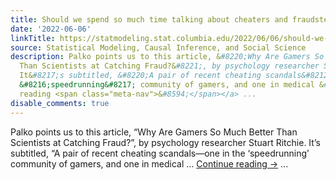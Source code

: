 ```yaml
---
title: Should we spend so much time talking about cheaters and fraudsters?
date: '2022-06-06'
linkTitle: https://statmodeling.stat.columbia.edu/2022/06/06/should-we-spend-so-much-time-talking-about-cheaters-and-fraudsters/
source: Statistical Modeling, Causal Inference, and Social Science
description: Palko points us to this article, &#8220;Why Are Gamers So Much Better
  Than Scientists at Catching Fraud?&#8221;, by psychology researcher Stuart Ritchie.
  It&#8217;s subtitled, &#8220;A pair of recent cheating scandals&#8212;one in the
  &#8216;speedrunning&#8217; community of gamers, and one in medical &#8230; <a href="https://statmodeling.stat.columbia.edu/2022/06/06/should-we-spend-so-much-time-talking-about-cheaters-and-fraudsters/">Continue
  reading <span class="meta-nav">&#8594;</span></a> ...
disable_comments: true
---
```

Palko points us to this article, &#8220;Why Are Gamers So Much Better Than Scientists at Catching Fraud?&#8221;, by psychology researcher Stuart Ritchie. It&#8217;s subtitled, &#8220;A pair of recent cheating scandals&#8212;one in the &#8216;speedrunning&#8217; community of gamers, and one in medical &#8230; <a href="https://statmodeling.stat.columbia.edu/2022/06/06/should-we-spend-so-much-time-talking-about-cheaters-and-fraudsters/">Continue reading <span class="meta-nav">&#8594;</span></a> ...